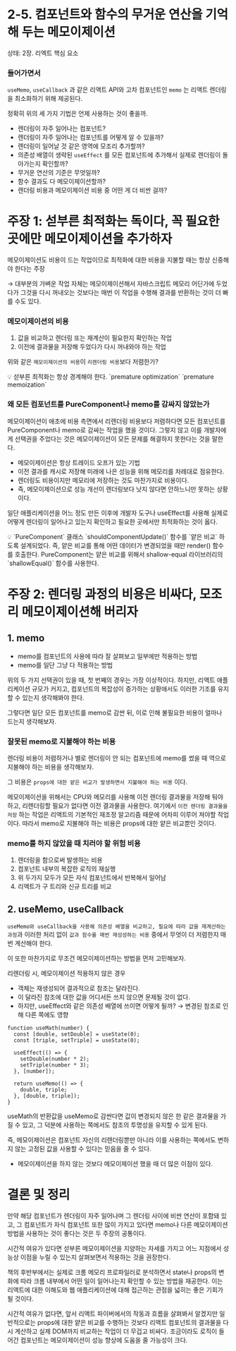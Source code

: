 # 2-5. 컴포넌트와 함수의 무거운 연산을 기억해 두는 메모이제이션

상태: 2장. 리엑트 핵심 요소

### 들어가면서

`useMemo`, `useCallback` 과 같은 리액트 API와 고차 컴포넌트인 `memo` 는 리액트 렌더링을 최소화하기 위해 제공된다. 

정확히 위의 세 가지 기법은 언제 사용하는 것이 좋을까.

- 렌더링이 자주 일어나는 컴포넌트?
- 렌더링이 자주 일어나는 컴포넌트를 어떻게 알 수 있을까?
- 렌더링이 일어날 것 같은 영역에 모조리 추가할까?
- 의존성 배열이 생략된 `useEffect` 를 모든 컴포넌트에 추가해서 실제로 렌더링이 돌아가는지 확인할까?
- 무거운 연산의 기준은 무엇일까?
- 함수 결과도 다 메모이제이션할까?
- 렌더링 비용과 메모이제이션 비용 중 어떤 게 더 비싼 걸까?

# 주장 1: 섣부른 최적화는 독이다, 꼭 필요한 곳에만 메모이제이션을 추가하자

메모이제이션도 비용이 드는 작업이므로 최적화에 대한 비용을 지불할 때는 항상 신중해야 한다는 주장

→ 대부분의 가벼운 작업 자체는 메모이제이션해서 자바스크립트 메모리 어딘가에 두었다가 그것을 다시 꺼내오는 것보다는 매번 이 작업을 수행해 결과를 반환하는 것이 더 빠를 수도 있다.

### 메모이제이션의 비용

1. 값을 비교하고 렌더링 또는 재계산이 필요한지 확인하는 작업
2. 이전에 결과물을 저장해 두었다가 다시 꺼내와야 하는 작업 

위와 같은 `메모이제이션의 비용`이 `리렌더링 비용`보다 저렴한가?

<aside>
💡 섣부른 최적화는 항상 경계해야 한다. 
`premature optimization` `premature memoization`

</aside>

### 왜 모든 컴포넌트를 PureComponent나 memo를 감싸지 않았는가

메모이제이션이 애초에 비용 측면에서 리렌더링 비용보다 저렴하다면 모든 컴포넌트를 PureComponent나 memo로 감싸는 작업을 했을 것이다. 그렇지 않고 이를 개발자에게 선택권을 주었다는 것은 메모이제이션이 모든 문제를 해결하지 못한다는 것을 말한다. 

- 메모이제이션은 항상 트레이드 오프가 있는 기법
- 이전 결과를 캐시로 저장해 미래에 나은 성능을 위해 메모리를 차례대로 점유한다.
- 렌더링도 비용이지만 메모리에 저장하는 것도 마찬가지로 비용이다.
- 즉, 메모이제이션으로 성능 개선이 렌더링보다 낫지 않다면 안하느니만 못하는 상황이다.

일단 애플리케이션을 어느 정도 만든 이후에 개발자 도구나 useEffect를 사용해 실제로 어떻게 렌더링이 일어나고 있는지 확인하고 필요한 곳에서만 최적화하는 것이 옳다. 

<aside>
💡 `PureComponent` 클래스
`shouldComponentUpdate()` 함수를 `얕은 비교` 하도록 설계되었다. 
즉, 얕은 비교를 통해 어떤 데이터가 변경되었을 때만 render() 함수를 호출한다. 
PureComponent는 얕은 비교를 위해서 shallow-equal 라이브러리의 `shallowEqual()` 함수를 사용한다.

</aside>

# 주장 2: 렌더링 과정의 비용은 비싸다, 모조리 메모이제이션해 버리자

## 1. memo

- memo를 컴포넌트의 사용에 따라 잘 살펴보고 일부에만 적용하는 방법
- memo를 일단 그냥 다 적용하는 방법

위의 두 가지 선택권이 있을 때, 첫 번째의 경우는 가장 이상적이다. 하지만, 리액트 애플리케이션 규모가 커지고, 컴포넌트의 복잡성이 증가하는 상황애서도 이러한 기조를 유지할 수 있는지 생각해봐야 한다. 

그렇다면 일단 모든 컴포넌트를 memo로 감싼 뒤, 이로 인해 불필요한 비용이 얼마나 드는지 생각해보자. 

### 잘못된 memo로 지불해야 하는 비용

렌더링 비용이 저렴하거나 별로 렌더링이 안 되는 컴포넌트에 memo를 썼을 때 역으로 지불해야 하는 비용을 생각해보자.

그 비용은 `props에 대한 얕은 비교가 발생하면서 지불해야 하는 비용` 이다. 

메모이제이션을 위해서는 CPU와 메모리를 사용해 이전 렌더링 결과물을 저장해 둬야 하고, 리렌더링할 필요가 없다면 이전 결과물을 사용한다. 여기에서 `이전 렌더링 결과물을 저장` 하는 작업은 리액트의 기본적인 재조정 알고리즘 때문에 어차피 이루어 져야할 작업이다. 따라서 memo로 지불해야 하는 비용은 props에 대한 얕은 비교뿐인 것이다. 

### memo를 하지 않았을 때 치러야 할 위험 비용

1. 렌더링을 함으로써 발생하는 비용
2. 컴포넌트 내부의 복잡한 로직의 재실행
3. 위 두가지 모두가 모든 자식 컴포넌트에서 반복해서 일어남
4. 리액트가 구 트리와 신규 트리를 비교

## 2. useMemo, useCallback

`useMemo와 useCallback을 사용해 의존성 배열을 비교하고, 필요에 따라 값을 재계산하는 과정`과 이러한 처리 없이 `값과 함수를 매번 재성성하는 비용` 중에서 무엇이 더 저렴한지 매번 계산해야 한다. 

이 또한 마찬가지로 무조건 메모이제이션하는 방법을 먼저 고민해보자.

리렌더링 시, 메모이제이션 적용하지 않은 경우

- 객체는 재생성되어 결과적으로 참조는 달라진다.
- 이 달라진 참조에 대한 값을 어디서든 쓰지 않으면 문제될 것이 없다.
- 하지만, useEffect와 같은 의존성 배열에 쓰이면 어떻게 될까? → 변경된 참조로 인해 다른 쪽에도 영향

```tsx
function useMath(number) {
  const [double, setDouble] = useState(0);
  const [triple, setTriple] = useState(0);

  useEffect(() => {
    setDouble(number * 2);
    setTriple(number * 3);
  }, [number]);

  return useMemo(() => {
    double, triple;
  }, [double, triple]);
}
```

useMath의 반환값을 useMemo로 감싼다면 값이 변경되지 않은 한 같은 결과물을 가질 수 있고, 그 덕분에 사용하는 쪽에서도 참조의 투명성을 유지할 수 있게 된다. 

즉, 메모이제이션은 컴포넌트 자신의 리렌더링뿐만 아니라 이를 사용하는 쪽에서도 변하지 않는 고정된 값을 사용할 수 있다는 믿음을 줄 수 있다. 

- 메모이제이션을 하지 않는 것보다 메모이제이션 했을 때 더 많은 이점이 있다.

# 결론 및 정리

만약 해당 컴포넌트가 렌더링이 자주 일어나며 그 렌더링 사이에 비싼 연산이 포함돼 있고, 그 컴포넌트가 자식 컴포넌트 또한 많이 가지고 있다면 memo나 다른 메모이제이션 방법을 사용하는 것이 좋다는 것은 두 주장의 공통이다. 

시간적 여유가 있다면 섣부른 메모이제이션을 지양하는 자세를 가지고 어느 지점에서 성능상 이점을 누릴 수 있는지 살펴보면서 적용하는 것을 권장한다. 

책의 후반부에서는 실제로 크롬 메모리 프로파일러로 분석하면서 state나 props의 변화에 따라 크롬 내부에서 어떤 일이 일어나는지 확인할 수 있는 방법을 재공한다. 이는 리액트에 대한 이해도와 웹 애플리케이션에 대해 접근하는 관점을 넓히는 좋은 기회가 될 것이다. 

시간적 여유가 없다면, 앞서 리액트 파이버에서의 작동과 흐름을 살펴봐서 알겠지만 일반적으로는 props에 대한 얕은 비교를 수행하는 것보다 리액트 컴포넌트의 결과물을 다시 계산하고 실제 DOM까지 비교하는 작업이 더 무겁고 비싸다. 조금이라도 로직이 들어간 컴포넌트는 메모이제이션이 성능 향상에 도움을 줄 가능성이 크다.